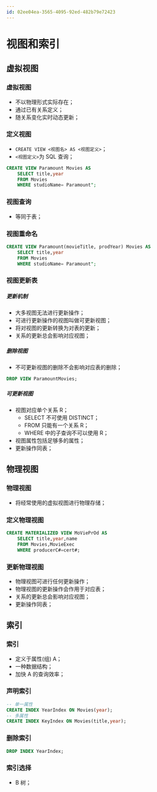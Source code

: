 ```yaml
---
id: 02ee04ea-3565-4095-92ed-482b79e72423
---
```


# 视图和索引

## 虚拟视图

### 虚拟视图

- 不以物理形式实际存在；
- 通过已有关系定义；
- 随关系变化实时动态更新；

### 定义视图

- `CREATE VIEW <视图名> AS <视图定义>`；
- `<视图定义>`为 SQL 查询；

```sql
CREATE VIEW Paramount Movies AS
    SELECT title,year
    FROM Movies
    WHERE studioName= Paramount";
```

### 视图查询

- 等同于表；

### 视图重命名

```sql
CREATE VIEW Paramount(movieTitle, prodYear) Movies AS
    SELECT title,year
    FROM Movies
    WHERE studioName= Paramount";
```

### 视图更新表

##### 更新机制

- 大多视图无法进行更新操作；
- 可进行更新操作的视图叫做可更新视图；
- 将对视图的更新转换为对表的更新；
- 关系的更新总会影响对应视图；

##### 删除视图

- 不可更新视图的删除不会影响对应表的删除；

```sql
DROP VIEW ParamountMovies;
```

##### 可更新视图

- 视图对应单个关系 R；
  - SELECT 不可使用 DISTINCT；
  - FROM 只能有一个关系 R；
  - WHERE 中的子查询不可以使用 R；
- 视图属性包括足够多的属性；
- 更新操作同表；

## 物理视图

### 物理视图

- 将经常使用的虚拟视图进行物理存储；

### 定义物理视图

```sql
CREATE MATERIALIZED VIEW MoViePrOd AS
    SELECT title,year,name
    FROM Movies,MovieExec
    WHERE producerC#=cert#;
```

### 更新物理视图

- 物理视图可进行任何更新操作；
- 物理视图的更新操作会作用于对应表；
- 关系的更新总会影响对应视图；
- 更新操作同表；

## 索引

### 索引

- 定义于属性(组) A；
- 一种数据结构；
- 加快 A 的查询效率；

### 声明索引

```sql
-- 单一属性
CREATE INDEX YearIndex ON Movies(year);
-- 多属性
CREATE INDEX KeyIndex ON Movies(title,year);
```

### 删除索引

```sql
DROP INDEX YearIndex;
```

### 索引选择

- B 树；
